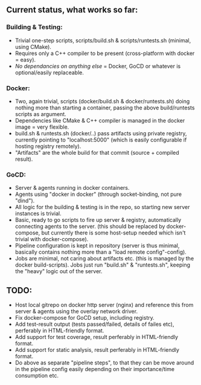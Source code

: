 ## **Current status**, what works so far:

### **Building & Testing:**
- Trivial one-step scripts, scripts/build.sh & scripts/runtests.sh (minimal, using CMake).
- Requires only a C++ compiler to be present (cross-platform with docker = easy).
- _No dependancies on anything else_ = Docker, GoCD or whatever is optional/easily replaceable.

        
### **Docker:**
- Two, again trivial, scripts (docker/build.sh & docker/runtests.sh) doing nothing more than starting a container, passing the above build/runtests scripts as argument.
- Dependencies like CMake & C++ compiler is managed in the docker image = very flexible.
- build.sh & runtests.sh (docker/..) pass artifacts using private registry, currently pointing to "localhost:5000" (which is easily configurable if hosting registry remotely).
- "Artifacts" are the whole build for that commit (source + compiled result).
        
### **GoCD:**
- Server & agents running in docker containers.
- Agents using "docker in docker" (through socket-binding, not pure "dind").
- All logic for the building & testing is in the repo, so starting new server instances is trivial. 
- Basic, ready to go scripts to fire up server & registry, automatically connecting agents to the server. (this should be replaced by docker-compose, but currently there is some host-setup needed which isn't trivial with docker-compose).      
- Pipeline configuration is kept in repository (server is thus minimal, basically contains nothing more than a "load remote config"-config).
- Jobs are minimal, not caring about artifacts etc. (this is managed by the docker build-scripts). Jobs just run "build.sh" & "runtests.sh", keeping the "heavy" logic out of the server.
        
        
## **TODO:**
- Host local gitrepo on docker http server (nginx) and reference this from server & agents using the overlay network driver.
- Fix docker-compose for GoCD setup, including registry.
- Add test-result output (tests passed/failed, details of failes etc), perferably in HTML-friendly format.
- Add support for test coverage, result perferably in HTML-friendly format.
- Add support for static analysis, result perferably in HTML-friendly format.
- Do above as separate "pipeline steps", to that they can be move around in the pipeline config easily depending on their importance/time consumption etc.
